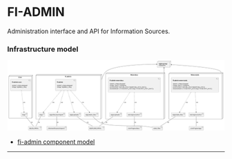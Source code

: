 FI-ADMIN
=========

Administration interface and API for Information Sources.

### Infrastructure model
![Infrastructure main model](.infragenie/infrastructure_main_model.svg)
- [fi-admin component model](.infragenie/fi-admin_component_model.svg)

---
